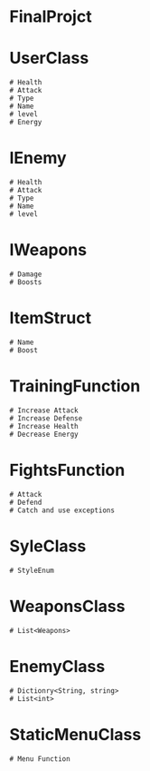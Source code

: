 # FinalProjct

# UserClass
    # Health
    # Attack
    # Type
    # Name
    # level
    # Energy

# IEnemy
    # Health
    # Attack
    # Type
    # Name
    # level

# IWeapons
    # Damage
    # Boosts

# ItemStruct
    # Name
    # Boost
    
# TrainingFunction
    # Increase Attack
    # Increase Defense
    # Increase Health
    # Decrease Energy

# FightsFunction
    # Attack
    # Defend
    # Catch and use exceptions

# SyleClass
    # StyleEnum

# WeaponsClass
    # List<Weapons>

# EnemyClass
    # Dictionry<String, string>
    # List<int>

# StaticMenuClass
    # Menu Function